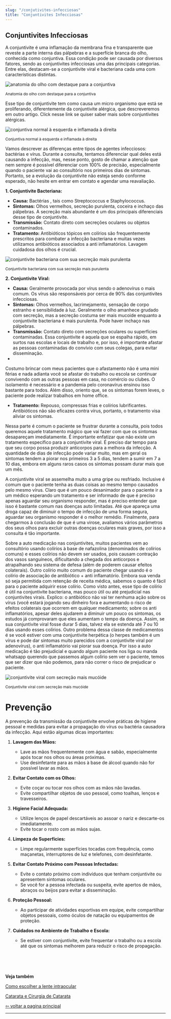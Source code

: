 ```yaml
---
slug: "/conjutivites-infecciosas"
title: "Conjuntivites Infecciosas"
---
```

   

## Conjuntivites Infecciosas

A conjuntivite é uma inflamação da membrana fina e transparente que reveste a parte interna das pálpebras e a superfície branca do olho, conhecida como conjuntiva. Essa condição pode ser causada por diversos fatores, sendo as conjuntivites infecciosas uma das principais categorias. Entre elas, destacam-se a conjuntivite viral e bacteriana cada uma com características distintas.

![anatomia do olho com destaque para a conjuntiva](./conjutivites-infecciosas/1.jpeg)
<p style="font-size: 12px" class="text-center">
Anatomia do olho com destaque para a conjuntiva
</p>

Esse tipo de conjuntivite tem como causa um micro organismo que está se proliferando, diferentemente da conjuntivite alérgica, que descreveremos em outro artigo.
Click nesse link se quiser saber mais sobre conjuntivites alérgicas.

![conjuntiva normal à esquerda e inflamada à direita](./conjutivites-infecciosas/2.jpeg)
<p style="font-size: 12px" class="text-center">
Conjuntiva normal à esquerda e inflamada à direita
</p>

Vamos descrever as diferenças entre tipos de agentes infecciosos: bactérias e vírus. Durante a consulta, tentamos diferenciar qual deles está causando a infecção, mas, nesse ponto, gosto de chamar a atenção que nem sempre é possível diferenciar com 100% de precisão, especialmente quando o paciente vai ao consultório nos primeiros dias de sintomas. Portanto, se a evolução da conjuntivite não esteja sendo conforme esperado, não hesite em entrar em contato e agendar uma reavaliação.

**1. Conjuntivite Bacteriana:**

- **Causa:** Bactérias , tais como Streptococcus e Staphylococcus.
- **Sintomas:** Olhos vermelhos, secreção purulenta, coceira e inchaço das pálpebras. A secreção mais abundante é um dos principais diferenciais desse tipo de conjuntivite.
- **Transmissão:** Contato direto com secreções oculares ou objetos contaminados.
- **Tratamento:** Antibióticos tópicos em colírios são frequentemente prescritos para combater a infecção bacteriana e muitas vezes utilizamos antibióticos associados a anti inflamatórios. Lavagem cuidadosa dos olhos é crucial.

![conjuntivite bacteriana com sua secreção mais purulenta](./conjutivites-infecciosas/3.jpeg)
<p style="font-size: 12px" class="text-center">
Conjuntivite bacteriana com sua secreção mais purulenta
</p>

**2. Conjuntivite Viral:**

- **Causa:** Geralmente provocada por vírus sendo o adenovírus o mais comum. Os vírus são responsáveis por cerca de 90% das conjuntivites infecciosas.
- **Sintomas:** Olhos vermelhos, lacrimejamento, sensação de corpo estranho e sensibilidade à luz. Geralmente o olho amanhece grudado com secreção, mas a secreção costuma ser mais mucoide enquanto a conjuntivite bacteriana é mais purulenta. Pode haver inchaço nas pálpebras.
- **Transmissão:** Contato direto com secreções oculares ou superfícies contaminadas. Essa conjuntivite é aquela que se espalha rápido, em surtos nas escolas e locais de trabalho e, por isso,  é importante afastar as pessoas contaminadas do convívio com seus colegas, para evitar disseminação.  
-

Costumo brincar com meus pacientes que o afastamento não é uma mini férias e nada adianta você se afastar do trabalho ou escola se continuar convivendo com as outras pessoas em casa, no comércio ou clubes. O isolamento é necessário e a pandemia pelo coronavírus ensinou isso bastante para todos. Além disso, oriento que, se os sintomas forem leves, o paciente pode realizar trabalhos em home office.

- **Tratamento:** Repouso, compressas frias e colírios lubrificantes. Antibióticos não são eficazes contra vírus, portanto, o tratamento visa aliviar os sintomas.

Nessa parte é comum o paciente se frustrar durante a consulta, pois todos queremos aquele tratamento mágico que vai fazer com que os sintomas desapareçam imediatamente. É importante enfatizar que não existe um tratamento específico para a conjuntivite viral. É preciso dar tempo para que seu corpo possa produzir anticorpos para a melhora da infecção. A quantidade de dias de infecção pode variar muito, mas em geral os sintomas tendem a piorar nos primeiros 3 a 5 dias, tendem a sumir em 7 a 10 dias, embora em alguns raros casos os sintomas possam durar mais que um mês.

A conjuntivite viral se assemelha muito a uma gripe ou resfriado. Inclusive é comum que o paciente tenha as duas coisas ao mesmo tempo causados pelo mesmo vírus. Claro que é um pouco desanimador  para o paciente ir a um médico esperando um tratamento e ser informado de que é preciso apenas aguardar seu organismo responder, mas é preciso entender que isso é bastante comum nas doenças auto limitadas. Até que apareça uma droga capaz de diminuir o tempo de infecção de uma forma segura, aguardar seu organismo responder é o melhor remédio. Finalmente, para chegarmos à conclusão de que é uma virose, avaliamos vários parâmetros dos seus olhos para excluir outras doenças oculares mais graves, por isso a consulta é tão importante.

Sobre a auto medicação nas conjuntivites, muitos pacientes vem ao consultório usando colírios à base de nafazolina (denominados de colírios comuns) e esses colírios não devem ser usados, pois causam contração dos vasos sanguíneos, dificultando a chegada dos anticorpos e atrapalhando seu sistema de defesa (além de poderem causar efeitos colaterais).
Outro colírio muito comum do paciente chegar usando é o colírio de associação de antibiótico + anti inflamatório. Embora sua venda só seja permitida com retenção de receita médica, sabemos o quanto é fácil para o paciente adquirir esse colírio. Como visto antes, esse tipo de colírio é útil na conjuntivite bacteriana, mas pouco útil ou até prejudicial nas conjuntivites virais. Explico: o antibiótico não vai ter nenhuma ação sobre os vírus (você estará jogando seu dinheiro fora e aumentando o risco de efeitos colaterais que ocorrem em qualquer medicamento; sobre os anti inflamatórios, apesar deles ajudarem a diminuir um pouco os sintomas, os estudos já comprovaram que eles aumentam o tempo da doença. Assim, se sua conjuntivite viral fosse durar 5 dias, talvez ela se estenda até 7 ou 10 dias usando esses colírios. Outro problema dessa classe de medicamentos é se você estiver com uma conjuntivite herpética (o herpes também é um vírus e pode dar sintomas muito parecidos com a conjuntivite viral por adenovírus), o anti inflamatório vai piorar sua doença. Por isso a auto medicação é tão prejudicial e quando algum paciente nos liga ou manda whatsapp querendo que passemos  algum colírio sem ver o paciente, temos que ser dizer que não podemos, para não correr o risco de prejudicar o paciente.

![conjuntivite viral com secreção mais mucóide](./conjutivites-infecciosas/4.jpeg)
<p style="font-size: 12px" class="text-center">
Conjuntivite viral com secreção mais mucóide
</p>

# Prevenção

A prevenção da transmissão da conjuntivite envolve práticas de higiene pessoal e medidas para evitar a propagação do vírus ou bactéria causadora da infecção. Aqui estão algumas dicas importantes:

1. **Lavagem das Mãos:**

    - Lave as mãos frequentemente com água e sabão, especialmente após tocar nos olhos ou áreas próximas.
    - Use desinfetante para as mãos à base de álcool quando não for possível lavar as mãos.
2. **Evitar Contato com os Olhos:**

    - Evite coçar ou tocar nos olhos com as mãos não lavadas.
    - Evite compartilhar objetos de uso pessoal, como toalhas, lenços e travesseiros.
3. **Higiene Facial Adequada:**

    - Utilize lenços de papel descartáveis ao assoar o nariz e descarte-os imediatamente.
    - Evite tocar o rosto com as mãos sujas.
4. **Limpeza de Superfícies:**

    - Limpe regularmente superfícies tocadas com frequência, como maçanetas, interruptores de luz e telefones, com desinfetante.
5. **Evitar Contato Próximo com Pessoas Infectadas:**

    - Evite o contato próximo com indivíduos que tenham conjuntivite ou apresentem sintomas oculares.
    - Se você for a pessoa infectada ou suspeita, evite apertos de mãos, abraços ou beijos para evitar a disseminação.
6. **Proteção Pessoal:**

    - Ao participar de atividades esportivas em equipe, evite compartilhar objetos pessoais, como óculos de natação ou equipamentos de proteção.
7. **Cuidados no Ambiente de Trabalho e Escola:**

    - Se estiver com conjuntivite, evite frequentar o trabalho ou a escola até que os sintomas melhorem para reduzir o risco de propagação.

 <br />
 <br />
 <br />  

 **Veja também**  

  [Como escolher a lente intraocular](/lentes)  

  [Catarata e Cirurgia de Catarata](/catarata-cirurgia)

  [⇦ voltar a pagina principal](/)

----------------------------------------------------------------------------------------------------
